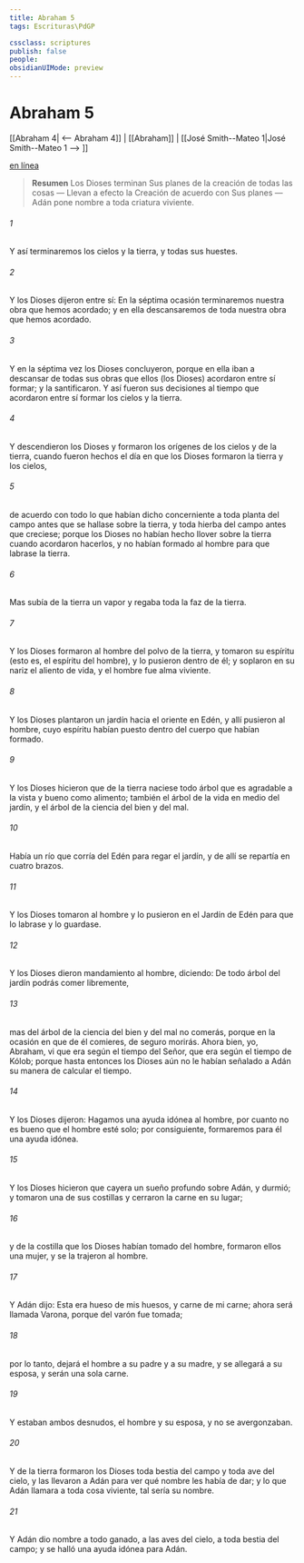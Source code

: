 ```yaml
---
title: Abraham 5
tags: Escrituras\PdGP

cssclass: scriptures
publish: false
people:
obsidianUIMode: preview
---
```


# Abraham 5
[[Abraham 4| <-- Abraham 4]] | [[Abraham]] | [[José Smith--Mateo 1|José Smith--Mateo 1 --> ]]

[en línea](https://churchofjesuschrist.org/study/scriptures/pgp/abr/5?lang=spa)

> __Resumen__
Los Dioses terminan Sus planes de la creación de todas las cosas — Llevan a efecto la Creación de acuerdo con Sus planes — Adán pone nombre a toda criatura viviente.

###### 1 
Y así terminaremos los cielos y la tierra, y todas sus huestes.

###### 2 
Y los Dioses dijeron entre sí: En la séptima ocasión terminaremos nuestra obra que hemos acordado; y en ella descansaremos de toda nuestra obra que hemos acordado.

###### 3 
Y en la séptima vez los Dioses concluyeron, porque en ella iban a descansar de todas sus obras que ellos (los Dioses) acordaron entre sí formar; y la santificaron. Y así fueron sus decisiones al tiempo que acordaron entre sí formar los cielos y la tierra.

###### 4 
Y descendieron los Dioses y formaron los orígenes de los cielos y de la tierra, cuando fueron hechos el día en que los Dioses formaron la tierra y los cielos,

###### 5 
de acuerdo con todo lo que habían dicho concerniente a toda planta del campo antes que se hallase sobre la tierra, y toda hierba del campo antes que creciese; porque los Dioses no habían hecho llover sobre la tierra cuando acordaron hacerlos, y no habían formado al hombre para que labrase la tierra.

###### 6 
Mas subía de la tierra un vapor y regaba toda la faz de la tierra.

###### 7 
Y los Dioses formaron al hombre del polvo de la tierra, y tomaron su espíritu (esto es, el espíritu del hombre), y lo pusieron dentro de él; y soplaron en su nariz el aliento de vida, y el hombre fue alma viviente.

###### 8 
Y los Dioses plantaron un jardín hacia el oriente en Edén, y allí pusieron al hombre, cuyo espíritu habían puesto dentro del cuerpo que habían formado.

###### 9 
Y los Dioses hicieron que de la tierra naciese todo árbol que es agradable a la vista y bueno como alimento; también el árbol de la vida en medio del jardín, y el árbol de la ciencia del bien y del mal.

###### 10 
Había un río que corría del Edén para regar el jardín, y de allí se repartía en cuatro brazos.

###### 11 
Y los Dioses tomaron al hombre y lo pusieron en el Jardín de Edén para que lo labrase y lo guardase.

###### 12 
Y los Dioses dieron mandamiento al hombre, diciendo: De todo árbol del jardín podrás comer libremente,

###### 13 
mas del árbol de la ciencia del bien y del mal no comerás, porque en la ocasión en que de él comieres, de seguro morirás. Ahora bien, yo, Abraham, vi que era según el tiempo del Señor, que era según el tiempo de Kólob; porque hasta entonces los Dioses aún no le habían señalado a Adán su manera de calcular el tiempo.

###### 14 
Y los Dioses dijeron: Hagamos una ayuda idónea al hombre, por cuanto no es bueno que el hombre esté solo; por consiguiente, formaremos para él una ayuda idónea.

###### 15 
Y los Dioses hicieron que cayera un sueño profundo sobre Adán, y durmió; y tomaron una de sus costillas y cerraron la carne en su lugar;

###### 16 
y de la costilla que los Dioses habían tomado del hombre, formaron ellos una mujer, y se la trajeron al hombre.

###### 17 
Y Adán dijo: Esta era hueso de mis huesos, y carne de mi carne; ahora será llamada Varona, porque del varón fue tomada;

###### 18 
por lo tanto, dejará el hombre a su padre y a su madre, y se allegará a su esposa, y serán una sola carne.

###### 19 
Y estaban ambos desnudos, el hombre y su esposa, y no se avergonzaban.

###### 20 
Y de la tierra formaron los Dioses toda bestia del campo y toda ave del cielo, y las llevaron a Adán para ver qué nombre les había de dar; y lo que Adán llamara a toda cosa viviente, tal sería su nombre.

###### 21 
Y Adán dio nombre a todo ganado, a las aves del cielo, a toda bestia del campo; y se halló una ayuda idónea para Adán.

